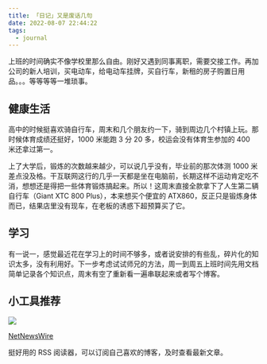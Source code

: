 ```yaml
---
title: 「日记」又是废话几句
date: 2022-08-07 22:44:22
tags:
  - journal
---
```


上班的时间确实不像学校里那么自由。刚好又遇到同事离职，需要交接工作。再加公司的新人培训，买电动车，给电动车挂牌，买自行车，新租的房子购置日用品。。。等等等等一堆琐事。

<!-- more -->

## 健康生活

高中的时候挺喜欢骑自行车，周末和几个朋友约一下，骑到周边几个村镇上玩。那时候体育成绩还挺好，1000 米能跑 3 分 20 多，校运会没有体育生参加的 400 米还拿过第一。

上了大学后，锻炼的次数越来越少，可以说几乎没有，毕业前的那次体测 1000 米差点没及格。干互联网这行的几乎一天都是坐在电脑前，长期这样不运动肯定吃不消，想想还是得把一些体育锻炼搞起来。所以！这周末直接全款拿下了人生第二辆自行车（Giant XTC 800 Plus），本来想买个便宜的 ATX860，反正只是锻炼身体而已，结果店里没有现车，在老板的诱惑下超预算买了它。

## 学习

有一说一，感觉最近花在学习上的时间不够多，或者说安排的有些乱，碎片化的知识太多，没有利用好。下一步考虑试试师兄的方法，周一到周五上班时间先用文档简单记录各个知识点，周末有空了重新看一遍串联起来或者写个博客。

## 小工具推荐

![](https://chensl-picgo.oss-cn-hangzhou.aliyuncs.com/202208072331543.png)

[NetNewsWire](https://netnewswire.com/)

挺好用的 RSS 阅读器，可以订阅自己喜欢的博客，及时查看最新文章。
